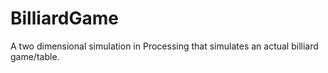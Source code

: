 # BilliardGame
A two dimensional simulation in Processing that simulates an actual billiard game/table.

